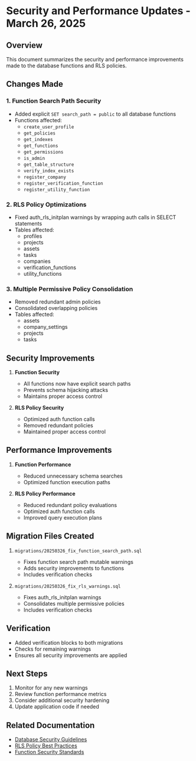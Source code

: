# Security and Performance Updates - March 26, 2025

## Overview
This document summarizes the security and performance improvements made to the database functions and RLS policies.

## Changes Made

### 1. Function Search Path Security
- Added explicit `SET search_path = public` to all database functions
- Functions affected:
  - `create_user_profile`
  - `get_policies`
  - `get_indexes`
  - `get_functions`
  - `get_permissions`
  - `is_admin`
  - `get_table_structure`
  - `verify_index_exists`
  - `register_company`
  - `register_verification_function`
  - `register_utility_function`

### 2. RLS Policy Optimizations
- Fixed auth_rls_initplan warnings by wrapping auth calls in SELECT statements
- Tables affected:
  - profiles
  - projects
  - assets
  - tasks
  - companies
  - verification_functions
  - utility_functions

### 3. Multiple Permissive Policy Consolidation
- Removed redundant admin policies
- Consolidated overlapping policies
- Tables affected:
  - assets
  - company_settings
  - projects
  - tasks

## Security Improvements
1. **Function Security**
   - All functions now have explicit search paths
   - Prevents schema hijacking attacks
   - Maintains proper access control

2. **RLS Policy Security**
   - Optimized auth function calls
   - Removed redundant policies
   - Maintained proper access control

## Performance Improvements
1. **Function Performance**
   - Reduced unnecessary schema searches
   - Optimized function execution paths

2. **RLS Policy Performance**
   - Reduced redundant policy evaluations
   - Optimized auth function calls
   - Improved query execution plans

## Migration Files Created
1. `migrations/20250326_fix_function_search_path.sql`
   - Fixes function search path mutable warnings
   - Adds security improvements to functions
   - Includes verification checks

2. `migrations/20250326_fix_rls_warnings.sql`
   - Fixes auth_rls_initplan warnings
   - Consolidates multiple permissive policies
   - Includes verification checks

## Verification
- Added verification blocks to both migrations
- Checks for remaining warnings
- Ensures all security improvements are applied

## Next Steps
1. Monitor for any new warnings
2. Review function performance metrics
3. Consider additional security hardening
4. Update application code if needed

## Related Documentation
- [Database Security Guidelines](docs/database-security.md)
- [RLS Policy Best Practices](docs/rls-best-practices.md)
- [Function Security Standards](docs/function-security.md) 